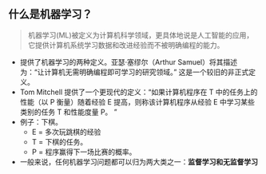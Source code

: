 ## 什么是机器学习？
> 机器学习(ML)被定义为计算机科学领域，更具体地说是人工智能的应用，它提供计算机系统学习数据和改进经验而不被明确编程的能力。
*  提供了机器学习的两种定义。亚瑟·塞缪尔（Arthur Samuel）将其描述为：“让计算机无需明确编程即可学习的研究领域。” 这是一个较旧的非正式定义。
* Tom Mitchell 提供了一个更现代的定义：“如果计算机程序在 T 中的任务上的性能（以 P 衡量）随着经验 E 提高，则称该计算机程序从经验 E 中学习某些类别的任务 T 和性能度量 P。 ”
* 例子：下棋。
  * E = 多次玩跳棋的经​​验
  *  T = 下棋的任务。
  *  P = 程序赢得下一场比赛的概率。
* 一般来说，任何机器学习问题都可以归为两大类之一：**监督学习和无监督学习**

